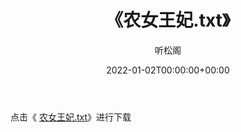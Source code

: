 ﻿---
title:  《农女王妃.txt》
date:   2022-01-02T00:00:00+00:00
author: 听松阁
layout: post
permalink: /农女王妃/
categories: 小说
tags: [小说]
---

点击《 [农女王妃.txt](http://img.660000.xyz/bookstukust/book/bntxt/10/农女王妃.txt)》进行下载